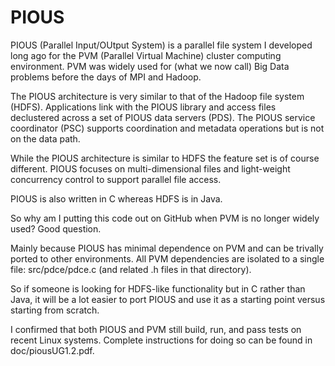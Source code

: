 PIOUS
=====

PIOUS (Parallel Input/OUtput System) is a parallel file system I
developed long ago for the PVM (Parallel Virtual Machine) cluster
computing environment.  PVM was widely used for (what we now
call) Big Data problems before the days of MPI and Hadoop.

The PIOUS architecture is very similar to that of the Hadoop file
system (HDFS).  Applications link with the PIOUS library and access
files declustered across a set of PIOUS data servers (PDS).  The PIOUS
service coordinator (PSC) supports coordination and metadata operations
but is not on the data path.

While the PIOUS architecture is similar to HDFS the feature set is
of course different.  PIOUS focuses on multi-dimensional files and
light-weight concurrency control to support parallel file access.

PIOUS is also written in C whereas HDFS is in Java.

So why am I putting this code out on GitHub when PVM is no longer
widely used?  Good question.

Mainly because PIOUS has minimal dependence on PVM and can be trivally
ported to other environments.  All PVM dependencies are isolated
to a single file: src/pdce/pdce.c (and related .h files in that directory).

So if someone is looking for HDFS-like functionality but in C rather than
Java, it will be a lot easier to port PIOUS and use it as a starting point
versus starting from scratch.

I confirmed that both PIOUS and PVM still build, run, and pass tests on
recent Linux systems.  Complete instructions for doing so can be found
in doc/piousUG1.2.pdf.
